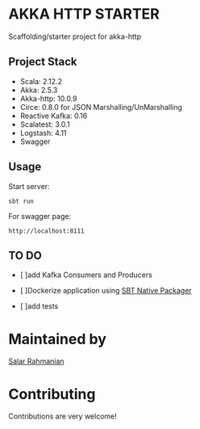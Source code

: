 # AKKA HTTP STARTER #

Scaffolding/starter project for akka-http 

## Project Stack ##

- Scala: 2.12.2
- Akka: 2.5.3
- Akka-http: 10.0.9
- Circe: 0.8.0 for JSON Marshalling/UnMarshalling
- Reactive Kafka: 0.16
- Scalatest: 3.0.1
- Logstash: 4.11
- Swagger

## Usage ##
Start server:
```
sbt run
```
For swagger page:
```
http://localhost:8111
```

## TO DO ##
- [ ]add Kafka Consumers and Producers

- [ ]Dockerize application using [SBT Native Packager](https://sbt-native-packager.readthedocs.io/en/stable/)

- [ ]add tests

# Maintained by #
[Salar Rahmanian](http://www.softinio.com)

# Contributing #
Contributions are very welcome!

